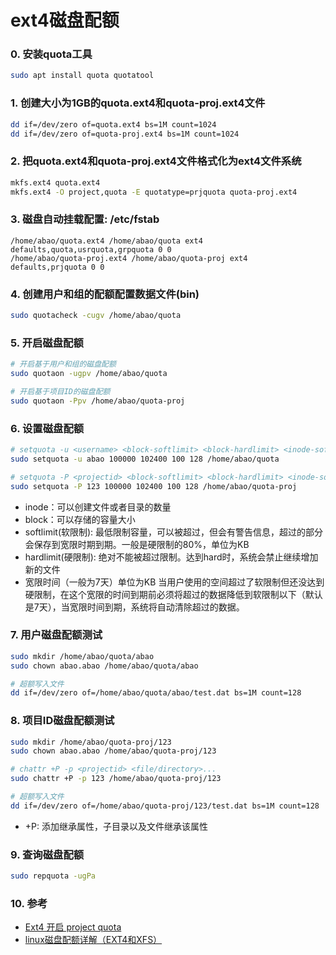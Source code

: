 # ext4磁盘配额

### 0. 安装quota工具
```sh
sudo apt install quota quotatool
```

### 1. 创建大小为1GB的quota.ext4和quota-proj.ext4文件
```sh
dd if=/dev/zero of=quota.ext4 bs=1M count=1024
dd if=/dev/zero of=quota-proj.ext4 bs=1M count=1024
```

### 2. 把quota.ext4和quota-proj.ext4文件格式化为ext4文件系统
```sh
mkfs.ext4 quota.ext4
mkfs.ext4 -O project,quota -E quotatype=prjquota quota-proj.ext4
```

### 3. 磁盘自动挂载配置: /etc/fstab
```fstab
/home/abao/quota.ext4 /home/abao/quota ext4 defaults,quota,usrquota,grpquota 0 0
/home/abao/quota-proj.ext4 /home/abao/quota-proj ext4 defaults,prjquota 0 0
```

### 4. 创建用户和组的配额配置数据文件(bin)
```sh
sudo quotacheck -cugv /home/abao/quota
```

### 5. 开启磁盘配额
```sh
# 开启基于用户和组的磁盘配额
sudo quotaon -ugpv /home/abao/quota

# 开启基于项目ID的磁盘配额
sudo quotaon -Ppv /home/abao/quota-proj
```

### 6. 设置磁盘配额
```sh
# setquota -u <username> <block-softlimit> <block-hardlimit> <inode-softlimit> <inode-hardlimit> <mntpoint>
sudo setquota -u abao 100000 102400 100 128 /home/abao/quota

# setquota -P <projectid> <block-softlimit> <block-hardlimit> <inode-softlimit> <inode-hardlimit> <mntpoint>
sudo setquota -P 123 100000 102400 100 128 /home/abao/quota-proj
```
* inode：可以创建文件或者目录的数量
* block：可以存储的容量大小
* softlimit(软限制): 最低限制容量，可以被超过，但会有警告信息，超过的部分会保存到宽限时期到期。一般是硬限制的80%，单位为KB
* hardlimit(硬限制): 绝对不能被超过限制。达到hard时，系统会禁止继续增加新的文件
* 宽限时间（一般为7天）单位为KB
  当用户使用的空间超过了软限制但还没达到硬限制，在这个宽限的时间到期前必须将超过的数据降低到软限制以下（默认是7天），当宽限时间到期，系统将自动清除超过的数据。

### 7. 用户磁盘配额测试
```sh
sudo mkdir /home/abao/quota/abao
sudo chown abao.abao /home/abao/quota/abao

# 超额写入文件
dd if=/dev/zero of=/home/abao/quota/abao/test.dat bs=1M count=128
```

### 8. 项目ID磁盘配额测试
```sh
sudo mkdir /home/abao/quota-proj/123
sudo chown abao.abao /home/abao/quota-proj/123

# chattr +P -p <projectid> <file/directory>...
sudo chattr +P -p 123 /home/abao/quota-proj/123

# 超额写入文件
dd if=/dev/zero of=/home/abao/quota-proj/123/test.dat bs=1M count=128
```
* +P: 添加继承属性，子目录以及文件继承该属性

### 9. 查询磁盘配额
```sh
sudo repquota -ugPa
```

### 10. 参考
* [Ext4 开启 project quota](https://developer.aliyun.com/article/763211)
* [linux磁盘配额详解（EXT4和XFS）](https://blog.csdn.net/shengjie87/article/details/106833741)
